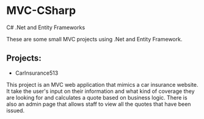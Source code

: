 # MVC-CSharp
C# .Net and Entity Frameworks


These are some small MVC projects using .Net and Entity Framework.

## Projects:
* CarInsurance513

This project is an MVC web application that mimics a car insurance website. It take the user's input on their information and what kind of coverage they are looking for and calculates a quote based on business logic. There is also an admin page that allows staff to view all the quotes that have been issued. 

